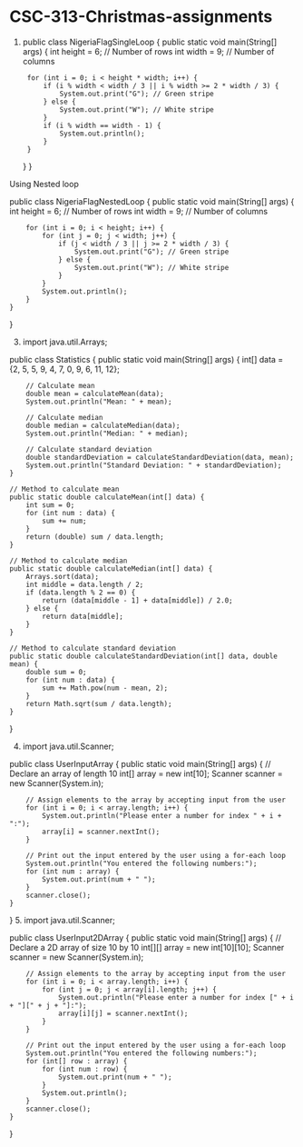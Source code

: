 # CSC-313-Christmas-assignments
1. public class NigeriaFlagSingleLoop {
    public static void main(String[] args) {
        int height = 6; // Number of rows
        int width = 9; // Number of columns

        for (int i = 0; i < height * width; i++) {
            if (i % width < width / 3 || i % width >= 2 * width / 3) {
                System.out.print("G"); // Green stripe
            } else {
                System.out.print("W"); // White stripe
            }
            if (i % width == width - 1) {
                System.out.println();
            }
        }
    }
}

Using Nested loop

public class NigeriaFlagNestedLoop {
    public static void main(String[] args) {
        int height = 6; // Number of rows
        int width = 9; // Number of columns

        for (int i = 0; i < height; i++) {
            for (int j = 0; j < width; j++) {
                if (j < width / 3 || j >= 2 * width / 3) {
                    System.out.print("G"); // Green stripe
                } else {
                    System.out.print("W"); // White stripe
                }
            }
            System.out.println();
        }
    }
}

3. import java.util.Arrays;

public class Statistics {
    public static void main(String[] args) {
        int[] data = {2, 5, 5, 9, 4, 7, 0, 9, 6, 11, 12};

        // Calculate mean
        double mean = calculateMean(data);
        System.out.println("Mean: " + mean);

        // Calculate median
        double median = calculateMedian(data);
        System.out.println("Median: " + median);

        // Calculate standard deviation
        double standardDeviation = calculateStandardDeviation(data, mean);
        System.out.println("Standard Deviation: " + standardDeviation);
    }

    // Method to calculate mean
    public static double calculateMean(int[] data) {
        int sum = 0;
        for (int num : data) {
            sum += num;
        }
        return (double) sum / data.length;
    }

    // Method to calculate median
    public static double calculateMedian(int[] data) {
        Arrays.sort(data);
        int middle = data.length / 2;
        if (data.length % 2 == 0) {
            return (data[middle - 1] + data[middle]) / 2.0;
        } else {
            return data[middle];
        }
    }

    // Method to calculate standard deviation
    public static double calculateStandardDeviation(int[] data, double mean) {
        double sum = 0;
        for (int num : data) {
            sum += Math.pow(num - mean, 2);
        }
        return Math.sqrt(sum / data.length);
    }
}

4. import java.util.Scanner;

public class UserInputArray {
    public static void main(String[] args) {
        // Declare an array of length 10
        int[] array = new int[10];
        Scanner scanner = new Scanner(System.in);

        // Assign elements to the array by accepting input from the user
        for (int i = 0; i < array.length; i++) {
            System.out.println("Please enter a number for index " + i + ":");
            array[i] = scanner.nextInt();
        }

        // Print out the input entered by the user using a for-each loop
        System.out.println("You entered the following numbers:");
        for (int num : array) {
            System.out.print(num + " ");
        }
        scanner.close();
    }
}
5. import java.util.Scanner;

public class UserInput2DArray {
    public static void main(String[] args) {
        // Declare a 2D array of size 10 by 10
        int[][] array = new int[10][10];
        Scanner scanner = new Scanner(System.in);

        // Assign elements to the array by accepting input from the user
        for (int i = 0; i < array.length; i++) {
            for (int j = 0; j < array[i].length; j++) {
                System.out.println("Please enter a number for index [" + i + "][" + j + "]:");
                array[i][j] = scanner.nextInt();
            }
        }

        // Print out the input entered by the user using a for-each loop
        System.out.println("You entered the following numbers:");
        for (int[] row : array) {
            for (int num : row) {
                System.out.print(num + " ");
            }
            System.out.println();
        }
        scanner.close();
    }
}

